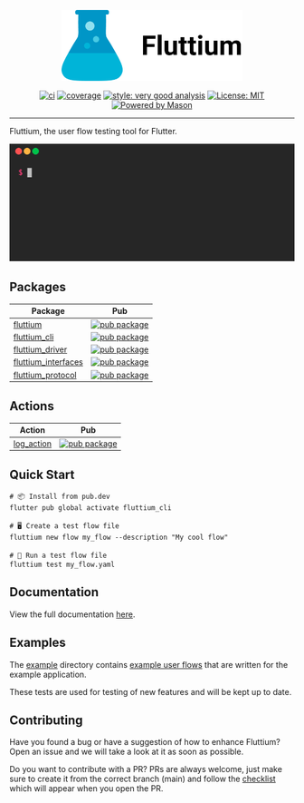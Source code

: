 <p align="center">
<img src="https://raw.githubusercontent.com/wolfenrain/fluttium/main/assets/fluttium_full.png" height="125" alt="fluttium logo" />
</p>

<p align="center">
<a href="https://github.com//wolfenrain/fluttium/actions"><img src="https://github.com/wolfenrain/fluttium/actions/workflows/main.yaml/badge.svg" alt="ci"></a>
<a href="https://github.com//wolfenrain/fluttium/actions"><img src="https://raw.githubusercontent.com/wolfenrain/fluttium/main/coverage_badge.svg" alt="coverage"></a>
<a href="https://pub.dev/packages/very_good_analysis"><img src="https://img.shields.io/badge/style-very_good_analysis-B22C89.svg" alt="style: very good analysis"></a>
<a href="https://opensource.org/licenses/MIT"><img src="https://img.shields.io/badge/license-MIT-purple.svg" alt="License: MIT"></a>
<a href="https://github.com/felangel/mason"><img src="https://img.shields.io/endpoint?url=https%3A%2F%2Ftinyurl.com%2Fmason-badge" alt="Powered by Mason"></a>
</p>

---

Fluttium, the user flow testing tool for Flutter.

![Fluttium Demo][fluttium_demo]

## Packages

| Package                                                                                              | Pub                                                                                                                  |
|------------------------------------------------------------------------------------------------------|----------------------------------------------------------------------------------------------------------------------|
| [fluttium](https://github.com/wolfenrain/fluttium/tree/main/packages/fluttium)                       | [![pub package](https://img.shields.io/pub/v/fluttium.svg)](https://pub.dev/packages/fluttium)                       |
| [fluttium_cli](https://github.com/wolfenrain/fluttium/tree/main/packages/fluttium_cli)               | [![pub package](https://img.shields.io/pub/v/fluttium_cli.svg)](https://pub.dev/packages/fluttium_cli)               |
| [fluttium_driver](https://github.com/wolfenrain/fluttium/tree/main/packages/fluttium_driver)         | [![pub package](https://img.shields.io/pub/v/fluttium_driver.svg)](https://pub.dev/packages/fluttium_driver)         |
| [fluttium_interfaces](https://github.com/wolfenrain/fluttium/tree/main/packages/fluttium_interfaces) | [![pub package](https://img.shields.io/pub/v/fluttium_interfaces.svg)](https://pub.dev/packages/fluttium_interfaces) |
| [fluttium_protocol](https://github.com/wolfenrain/fluttium/tree/main/packages/fluttium_protocol)     | [![pub package](https://img.shields.io/pub/v/fluttium_protocol.svg)](https://pub.dev/packages/fluttium_protocol)     |

## Actions

| Action                                                                            | Pub                                                                                                |
|-----------------------------------------------------------------------------------|----------------------------------------------------------------------------------------------------|
| [log_action](https://github.com/wolfenrain/fluttium/tree/main/actions/log_action) | [![pub package](https://img.shields.io/pub/v/log_action.svg)](https://pub.dev/packages/log_action) |

## Quick Start

```shell
# 📦 Install from pub.dev
flutter pub global activate fluttium_cli

# 🖥 Create a test flow file
fluttium new flow my_flow --description "My cool flow"

# 🧪 Run a test flow file
fluttium test my_flow.yaml
```

## Documentation

View the full documentation [here](https://fluttium.dev/).

## Examples

The [example](https://github.com/wolfenrain/fluttium/tree/main/example) directory contains 
[example user flows](https://github.com/wolfenrain/fluttium/tree/main/example/flows) that are
written for the example application.

These tests are used for testing of new features and will be kept up to date.

[fluttium_demo]: https://raw.githubusercontent.com/wolfenrain/fluttium/main/docs/static/img/hero.gif

## Contributing

Have you found a bug or have a suggestion of how to enhance Fluttium? Open an issue and we will 
take a look at it as soon as possible.

Do you want to contribute with a PR? PRs are always welcome, just make sure to create it from the
correct branch (main) and follow the [checklist](.github/pull_request_template.md) which will
appear when you open the PR.
